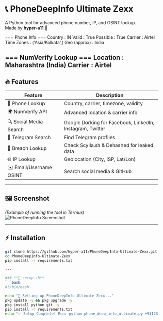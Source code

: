 # 📞 PhoneDeepInfo Ultimate Zexx

A Python tool for advanced phone number, IP, and OSINT lookup.  
Made by **hyper-a11** 🚀  


=== Phone Info ===
Country      : IN
Valid        : True
Possible     : True
Carrier      : Airtel
Time Zones   : ('Asia/Kolkata',)
Geo (approx) : India

=== NumVerify Lookup ===
Location : Maharashtra (India)
Carrier  : Airtel
---

## 🔥 Features
| Feature | Description |
|---------|-------------|
| 📱 Phone Lookup | Country, carrier, timezone, validity |
| 🌍 NumVerify API | Advanced location & carrier info |
| 🔍 Social Media Search | Google Dorking for Facebook, LinkedIn, Instagram, Twitter |
| 💬 Telegram Search | Find Telegram profiles |
| 🔐 Breach Lookup | Check Scylla.sh & Dehashed for leaked data |
| 🌐 IP Lookup | Geolocation (City, ISP, Lat/Lon) |
| ✉️ Email/Username OSINT | Search social media & GitHub |

---

## 🖼 Screenshot
*(Example of running the tool in Termux)*  
![PhoneDeepInfo Screenshot](https://via.placeholder.com/800x300.png?text=PhoneDeepInfo+Ultimate+Zexx)

---

## ⚡ Installation
```bash
git clone https://github.com/hyper-a11/PhoneDeepInfo-Ultimate-Zexx.git
cd PhoneDeepInfo-Ultimate-Zexx
pip install -r requirements.txt

---

### **📜 setup.sh**
```bash
#!/bin/bash

echo "📲 Setting up PhoneDeepInfo-Ultimate-Zexx..."
pkg update -y && pkg upgrade -y
pkg install python git -y
pip install -r requirements.txt
echo "✅ Setup Complete! Run: python phone_deep_info_ultimate.py +911234567890"
